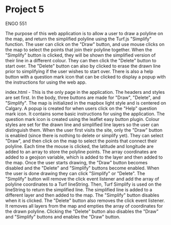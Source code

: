 # Project 5
ENGO 551

The purpose of this web application is to allow a user to draw a polyline on the map, and return the simplified polyline using the Turf.js "Simplify" function.
The user can click on the "Draw" button, and use mouse clicks on the map to select the points that join their polyline together. When the "Simplify" button is clicked,
they will be shown the simplified version of their line in a different colour. They can then click the "Delete" button to start over. The "Delete" button can also
by clicked to erase the drawn line prior to simplifying if the user wishes to start over. There is also a help button with a question mark icon that can be clicked
to display a popup with the instructions for using the web app.

index.html -
This is the only page in the application. The headers and styles are set first. In the body, three buttons are made for "Draw", "Delete", and "Simplify". The map
is initialized in the mapbox light style and is centered on Calgary. A popup is created for when users click on the "Help" question mark icon. It contains some
basic instructions for using the application. The question mark icon is created using the leaflet easy button plugin. Colour styles are set for the drawn line and
simplified line layers so the user can distinguish them. When the user first visits the site, only the "Draw" button is enabled (since there is nothing to delete
or simplify yet). They can select "Draw", and then click on the map to select the points that connect their polyline. Each time the mouse is clicked, the latitude
and longitude are added to an array to store the polyline points. The array coordinates are added to a geojson variable, which is added to the layer and then added
to the map. Once the user starts drawing, the "Draw" button becomes disabled and the "Delete" and "Simplify" buttons become enabled. When the user is done drawing
they can click "Simplify" or "Delete". The "Simplify" button will remove the click event listener and add the array of polyline coordinates to a Turf lineString.
Then, Turf Simplify is used on the lineString to return the simplified line. The simplified line is added to a different layer and then added to the map. The
"Simplify" button disables when it is clicked. The "Delete" button also removes the click event listener. It removes all layers from the map and empties the array
of coordinates for the drawn polyline. Clicking the "Delete" button also disables the "Draw" and "Simplify" buttons and enables the "Draw" button.

